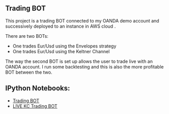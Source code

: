 ## Trading BOT

This project is a trading BOT connected to my OANDA demo account and successively deployed to an instance in AWS cloud .

There are two BOTs:
- One trades Eur/Usd using the Envelopes strategy
- One trades Eur/Usd using the Keltner Channel

The way the second BOT is set up allows the user to trade live with an OANDA account. I run some backtesting and this is also the more profitable BOT between the two.

## IPython Notebooks:

- [Trading BOT](https://nbviewer.jupyter.org/github/vorsatti/Trading-BOT/blob/master/Trading%20BOT.ipynb)
- [LIVE KC Trading BOT](https://nbviewer.jupyter.org/github/vorsatti/Trading-BOT/blob/master/LIVE%20BOT%20EURUSD%20Keltner%20Channel.ipynb)
